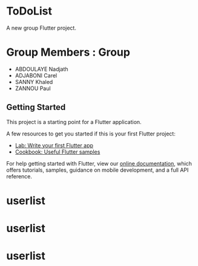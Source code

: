 # ToDoList

A new group Flutter project.

# Group Members : Group 

- ABDOULAYE Nadjath
- ADJABONI Carel
- SANNY Khaled
- ZANNOU Paul

## Getting Started

This project is a starting point for a Flutter application.

A few resources to get you started if this is your first Flutter project:

- [Lab: Write your first Flutter app](https://flutter.dev/docs/get-started/codelab)
- [Cookbook: Useful Flutter samples](https://flutter.dev/docs/cookbook)

For help getting started with Flutter, view our
[online documentation](https://flutter.dev/docs), which offers tutorials,
samples, guidance on mobile development, and a full API reference.
# userlist
# userlist
# userlist
